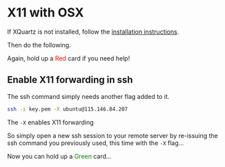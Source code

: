 # X11 with OSX

If XQuartz is not installed, follow the [installation instructions](../Prerequisites/OSX.md).

Then do the following.

Again, hold up a <span style="color:red">Red</span> card if you need help!

## Enable X11 forwarding in ssh

The ssh command simply needs another flag added to it.
 
```bash
ssh -i key.pem -X ubuntu@115.146.84.207
```

The `-X` enables X11 forwarding

So simply open a new ssh session to your remote server by re-issuing the ssh command you previously used, this time
with the  `-X` flag...

Now you can hold up a <span style="color:green">Green</span> card...